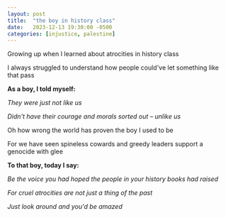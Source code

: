 ```yaml
---
layout: post
title:  "the boy in history class"
date:   2023-12-13 19:30:00 -0500
categories: [injustice, palestine]
---
```

Growing up when I learned about atrocities in history class

I always struggled to understand how people could've let something like that pass

**As a boy, I told myself:**

*They were just not like us*

*Didn't have their courage and morals sorted out – unlike us*

Oh how wrong the world has proven the boy I used to be

For we have seen spineless cowards and greedy leaders support a genocide with glee

**To that boy, today I say:**

*Be the voice you had hoped the people in your history books had raised*

*For cruel atrocities are not just a thing of the past*

*Just look around and you'd be amazed*